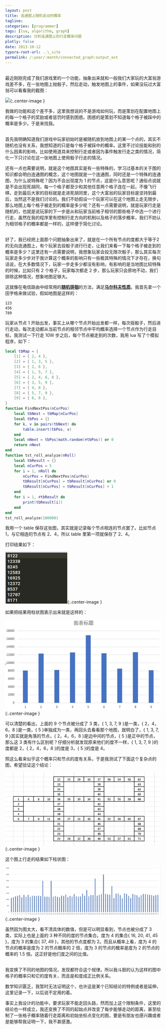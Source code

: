 ```yaml
---
layout: post
title: 连通图上随机走动的概率
tagline:
categories: [programmer]
tags: [lua, algorithm, graph]
description: 分析连通图上的行走概率问题 
plotly: false
date: 2013-10-12
typora-root-url: ..\_site
permalink: /:year/:month/connected_graph:output_ext
---
```

\
最近刚刚完成了我们游戏里的一个功能，抽象出来就和一般我们大家玩的大富翁游戏差不多，在一张地图上抛骰子，然后走动，触发地图上的事件，如果没玩过大富翁可以看看我的截图：

<!-- more -->

![](/D:/Gridea/home/post-images/1638515780178.jpg){:.center-image }

我做的功能和这个差不多，这里我想说的不是游戏如何玩，而是策划在配置地图上的每一个格子的奖励或者惩罚时感到困惑。困惑的是策划不知道每个格子被踩中的概率是多少。于是来找我。

\
首先我明确知道我们游戏中玩家初始时是被随机放到地图上的某一个点的，其实不随机也没有关系，我想知道的只是每个格子被踩中的概率。这里不讨论技能和别的什么因素的影响，比如使用道具来控制行走或者因为事件触发行走之类的情况，简化一下只讨论在这一张地图上使用骰子行走的情况。

还有一点也需要说明，就是这个地图其实是有一些特殊的，学习过基本的关于图的知识都会明白连通图的概念，这个地图就是一个连通图，同时还是一个特殊的连通图，为什么说特殊呢？因为不会出现度为 1 的节点，这是什么意思呢？通俗点说就是不会出现死胡同，每一个格子都至少和其他任意两个格子连在一起，不像飞行棋，走到最后大家的目标就是走进死胡同里，这个大富翁的玩家目标是坚持到最后，当然这不是我们讨论的。我们不妨假设一个玩家可以在这个地图上走无限步，那么地图上每个格子被走到的概率是多少呢？还有一点需要说明，就是玩家行走是随机的，也就是说玩家的下一步是从和玩家当前格子相邻的那些格子中选一个进行行走，虽然在我的程序里有控制行走方向的机制以及格子的落步概率，我们不妨认为相邻格子的概率都是一样的，这样便于简化讨论。

\
好了，我已经把上面那个问题抽象出来了，就是在一个所有节点的度都大于等于2的无向连通图上，有个玩家去投骰子进行行走，让我们来看一下每个格子被走到的概率是多少？这里还有一点需要说明，我想象玩家会投无限次骰子，那么其实每次玩家走多少步对于我计算这个概率的影响只有一些极其特殊的情况下才存在，换句话说，在大多数情况下，玩家一步走多少都没有影响，有影响的是当地图比较特殊的时候，比如只有 2 个格子，玩家每次都走 2 步，那么玩家只会原地不动，我们排除这种情况，想象地图足够大。

这就像在电信路由中经常用的[**随机徘徊**](https://zh.wikipedia.org/wiki/%E9%9A%A8%E6%A9%9F%E6%BC%AB%E6%AD%A5)的方法，满足[**马尔科夫性质**](https://zh.wikipedia.org/wiki/%E9%A9%AC%E5%B0%94%E5%8F%AF%E5%A4%AB%E6%80%A7%E8%B4%A8)。我首先拿一个田字格来做试验，假如地图是这样的：

    123
    456
    789

玩家从节点 1 开始出发，事实上从哪个节点开始出发都一样，每次摇骰子，然后进行走动，每次走动都从当前节点的相邻节点中平均概率选择一个节点作为行走目标，我测试一下行走 10W 步之后，每个节点被走到的次数，我用 lua 写了个模拟程序，如下：
```lua
local tbMap = {
    [1] = { 2, 4 },
    [2] = { 1, 3, 5 },
    [3] = { 2, 6 },
    [4] = { 1, 5, 7 },
    [5] = { 2, 4, 6, 8 },
    [6] = { 3, 5, 9 },
    [7] = { 4, 8 },
    [8] = { 5, 7, 9 },
    [9] = { 6, 8 },
}
function FindNextPos(nCurPos)
    local tbNext = tbMap[nCurPos]
    local tbPos = {}
    for k, v in pairs(tbNext) do
        table.insert(tbPos, v)
    end
    local nNext = tbPos[math.random(#tbPos)] or 0
    return nNext
end
function tst_roll_analyze(nRoll)
    local tbResult = {}
    local nCurPos = 5
    for i = 1, nRoll do
        nCurPos = FindNextPos(nCurPos)
        tbResult[nCurPos] = tbResult[nCurPos] or 0
        tbResult[nCurPos] = tbResult[nCurPos] + 1
    end
    for i = 1, #tbResult do
        print(tbResult[i])
    end
end
tst_roll_analyze(100000)
```
我用一个 table 保存这张图，其实就是记录每个节点相连的节点罢了。比如节点 1，与它相连的节点有 2、4，所以 table 里第一项就保存了 2、4。

打印结果如下：

![](/../assets/posts/1638528217021.jpg){:.center-image }

如果把结果用柱状图表示出来就是这样的：

![](/../assets/posts/1638528829977.jpg){:.center-image }

可以清楚的看出，上面的 9 个节点被分成了 3 类，{ 1, 3, 7, 9 }是一类，{ 2，4，6，8 }是一类，{ 5 }单独成为一类，再回头去看看那个地图，就明白了，{ 1, 3, 7, 9 }其实就是角落的节点，{ 2，4，6，8 }是边中间的节点，{ 5 }是正中的节点，那么这 3 类有什么区别呢？仔细分析就发现原来他们的度不一样，{ 1, 3, 7, 9 }的度都是 2，{ 2，4，6，8 }的度是 3，{ 5 }的度是 4。

照这么看来似乎这个概率只和节点的度有关系，于是我测试了下面这个复杂点的图，希望验证这个结论：

![](/../assets/posts/1638784168688.jpg){:.center-image }

这个图上行走的结果如下柱状图：

![](/../assets/posts/1638783333939.jpg){:.center-image }

虽然因为图太大，看不清具体的数值，但是可以明显看到，节点也被分成了 3 类，实际上也是上面的 3 种不同的度的节点集合。度为 4 的集合{ 16, 20, 41, 45 }，度为 3 的集合{ 37, 49 }，其他的节点度都为 2。而且从概率上看，度为 4 的节点的概率是度为 2 的节点概率的 2 倍，度为 3 的节点的概率是度为 2 的节点的概率的 1.5 倍。这正好是他们度之间的比值。

\
我变换了不同的地图的情况，发现都符合这个规律。所以我斗胆的认为这样的图中格子的概率只和它的度有关，而且是和度成正比例关系。

数学知识匮乏，我暂时无法证明这个，也许这是某个已知结论的特例或者是延伸，这里记录一下，以后说不定用的着。

事实上我设计的功能中，要求玩家不能走回头路，然而加上这个限制条件，这里的结论也一样成立，我还变换了不同的起始点并改变了每步能够走动的距离，甚至绘制了一张格子概率随着行走距离和初始坐标点变化的图，要是有朋友也感兴趣或者是能够帮我证明一下，我不甚感激。

